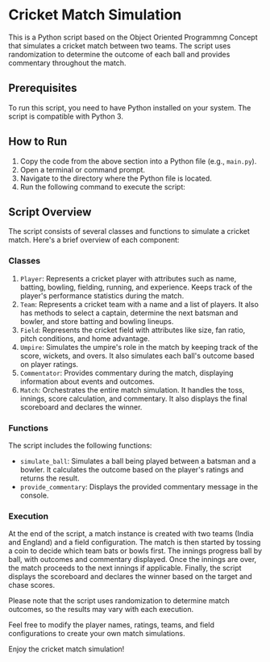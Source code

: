 # Cricket Match Simulation

This is a Python script based on the Object Oriented Programmng Concept that simulates a cricket match between two teams. The script uses randomization to determine the outcome of each ball and provides commentary throughout the match.

## Prerequisites

To run this script, you need to have Python installed on your system. The script is compatible with Python 3.

## How to Run

1. Copy the code from the above section into a Python file (e.g., `main.py`).
2. Open a terminal or command prompt.
3. Navigate to the directory where the Python file is located.
4. Run the following command to execute the script:

## Script Overview

The script consists of several classes and functions to simulate a cricket match. Here's a brief overview of each component:

### Classes

1. `Player`: Represents a cricket player with attributes such as name, batting, bowling, fielding, running, and experience. Keeps track of the player's performance statistics during the match.
2. `Team`: Represents a cricket team with a name and a list of players. It also has methods to select a captain, determine the next batsman and bowler, and store batting and bowling lineups.
3. `Field`: Represents the cricket field with attributes like size, fan ratio, pitch conditions, and home advantage.
4. `Umpire`: Simulates the umpire's role in the match by keeping track of the score, wickets, and overs. It also simulates each ball's outcome based on player ratings.
5. `Commentator`: Provides commentary during the match, displaying information about events and outcomes.
6. `Match`: Orchestrates the entire match simulation. It handles the toss, innings, score calculation, and commentary. It also displays the final scoreboard and declares the winner.

### Functions

The script includes the following functions:

- `simulate_ball`: Simulates a ball being played between a batsman and a bowler. It calculates the outcome based on the player's ratings and returns the result.
- `provide_commentary`: Displays the provided commentary message in the console.

### Execution

At the end of the script, a match instance is created with two teams (India and England) and a field configuration. The match is then started by tossing a coin to decide which team bats or bowls first. The innings progress ball by ball, with outcomes and commentary displayed. Once the innings are over, the match proceeds to the next innings if applicable. Finally, the script displays the scoreboard and declares the winner based on the target and chase scores.

Please note that the script uses randomization to determine match outcomes, so the results may vary with each execution.

Feel free to modify the player names, ratings, teams, and field configurations to create your own match simulations.

Enjoy the cricket match simulation!
